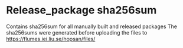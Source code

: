 # Release_package sha256sum
Contains sha256sum for all manually built and released packages
The sha256sums were generated before uploading the files to https://flumes.iei.liu.se/hopsan/files/
